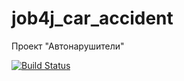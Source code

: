 # job4j_car_accident
Проект "Автонарушители"

[![Build Status](https://travis-ci.com/vsolomatoff/job4j_car_accident.svg?branch=master)](https://travis-ci.com/vsolomatoff/job4j_car_accident)